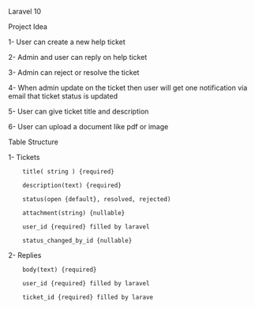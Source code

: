   Laravel 10 

Project Idea

   1- User can create a new help ticket 
   
   2- Admin and user can reply on help ticket
   
   3- Admin can reject or resolve the ticket
   
   4- When admin update on the ticket then user will get one notification via email that ticket status is updated
   
   5- User can give ticket title and description
   
   6- User can upload a document like pdf or image

Table Structure

   1- Tickets
   
        title( string ) {required}
        
        description(text) {required}
        
        status(open {default}, resolved, rejected)
        
        attachment(string) {nullable}
        
        user_id {required} filled by laravel
        
        status_changed_by_id {nullable}

   2- Replies
        
        body(text) {required}
        
        user_id {required} filled by laravel
        
        ticket_id {required} filled by larave


